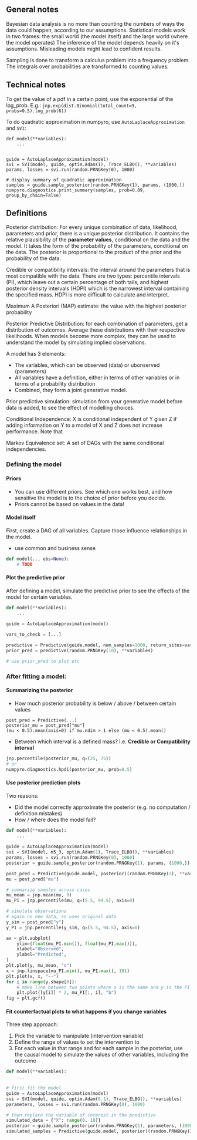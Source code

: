 ## General notes
Bayesian data analysis is no more than counting the numbers of ways the data could happen, according to our assumptions.
Statistical models work in two frames: the small world (the model itself) and the large world (where the model operates)
The inference of the model depends heavily on it's assumptions. Misleading models might lead to confident results.

Sampling is done to transform a calculus problem into a frequency problem. The integrals over probabilities are transformed to counting values.

## Technical notes
To get the value of a pdf in a certain point, use the exponential of the log_prob. E.g.:
`jnp.exp(dist.Binomial(total_count=9, probs=0.5).log_prob(6))`

To do quadratic approximation in numpyro, use `AutoLaplaceApproximation` and `SVI`:
```
def model(**variables):
    ...


guide = AutoLaplaceApproximation(model)
svi = SVI(model, guide, optim.Adam(1), Trace_ELBO(), **variables)
params, losses = svi.run(random.PRNGKey(0), 1000)

# display summary of quadratic approximation
samples = guide.sample_posterior(random.PRNGKey(1), params, (1000,))
numpyro.diagnostics.print_summary(samples, prob=0.89, group_by_chain=False)
```

## Definitions
Posterior distribution: For every unique combination of data, likelihood, parameters and prior, there is a unique posterior distribution. It contains the relative plausibility of the **parameter values**, conditional on the data and the model. It takes the form of the probability of the parameters, conditional on the data. The posterior is proportional to the product of the prior and the probability of the data.

Credible or compatibility intervals: the interval around the parameters that is most compatible with the data. There are two types: percentile intervals (PI), which leave out a certain percentage of both tails, and highest posterior density intervals (HDPI) which is the narrowest interval containing the specified mass. HDPI is more difficult to calculate and interpret.

Maximum A Posteriori (MAP) estimate: the value with the highest posterior probability

Posterior Predictive Distribution: for each combination of parameters, get a distribution of outcomes. Average these distributions with their respective likelihoods. When models become more complex, they can be used to understand the model by simulating implied observations.

A model has 3 elements:
- The variables, which can be observed (data) or ubonserved (parameters)
- All variables have a definition, either in terms of other variables or in terms of a probability distribution
- Combined, they form a joint generative model.

Prior predictive simulation: simulation from your generative model before data is added, to see the effect of modelling choices.

Conditional Independence: X is conditional independent of Y given Z if adding information on Y to a model of X and Z does not increase performance. Note that 

Markov Equivalence set: A set of DAGs with the same conditional independencies.

### Defining the model
#### Priors
- You can use different priors. See which one works best, and how sensitive the model is to the choice of prior before you decide.
- Priors cannot be based on values in the data!

#### Model itself
First, create a DAG of all variables. Capture those influence relationships in the model.
- use common and business sense
```py
def model(.., obs=None):
    # TODO
```

#### Plot the predictive prior
After defining a model, simulate the predictive prior to see the effects of the model for certain variables.
```py
def model(**variables):
    ...
    
guide = AutoLaplaceApproximation(model)

vars_to_check = [...]

predictive = Predictive(guide.model, num_samples=1000, return_sites=vars_to_check)
prior_pred = predictive(random.PRNGKey(10), **variables)

# use prior_pred to plot etc
```


### After fitting a model:
#### Summarizing the posterior
- How much posterior probability is below / above / between certain values
```
post_pred = Predictive(...)
posterior_mu = post_pred["mu"]
(mu < 0.5).mean(axis=0) if mu.ndim > 1 else (mu < 0.5).mean()
```
- Between which interval is a defined mass? I.e. **Credible or Compatibility interval**
```py
jnp.percentile(posterior_mu, q=(25, 75))
# or
numpyro.diagnostics.hpdi(posterior_mu, prob=0.5)
```

#### Use posterior prediction plots
Two reasons:
- Did the model correctly approximate the posterior (e.g. no computation / definition mistakes)
- How / where does the model fail?

```py
def model(**variables):
    ...
    
guide = AutoLaplaceApproximation(model)
svi = SVI(model, m5_3, optim.Adam(1), Trace_ELBO(), **variables)
params, losses = svi.run(random.PRNGKey(0), 1000)
posterior = guide.sample_posterior(random.PRNGKey(1), params, (1000,))

post_pred = Predictive(guide.model, posterior)(random.PRNGKey(2), **variables)
mu = post_pred["mu"]

# summarize samples across cases
mu_mean = jnp.mean(mu, 0)
mu_PI = jnp.percentile(mu, q=(5.5, 94.5), axis=0)

# simulate observations
# again no new data, so uses original data
y_sim = post_pred["y"]
y_PI = jnp.percentile(y_sim, q=(5.5, 94.5), axis=0)

ax = plt.subplot(
    ylim=(float(mu_PI.min()), float(mu_PI.max())),
    xlabel="Observed",
    ylabel="Predicted",
)
plt.plot(y, mu_mean, "o")
x = jnp.linspace(mu_PI.min(), mu_PI.max(), 101)
plt.plot(x, x, "--")
for i in range(y.shape[0]):
    # make line between two points where x is the same and y is the PI interval
    plt.plot([y[i]] * 2, mu_PI[:, i], "b")
fig = plt.gcf()

```


#### Fit counterfactual plots to what happens if you change variables
Three step approach:
1. Pick the variable to manipulate (intervention variable)
2. Define the range of values to set the intervention to
3. For each value in that range and for each sample in the posterior, use the causal model to simulate the values of other variables, including the outcome

```py
def model(**variables):
    ...
  
# first fit the model
guide = AutoLaplaceApproximation(model)
svi = SVI(model, quide, optim.Adam(0.1), Trace_ELBO(), **variables)
parameters, losses = svi.run(random.PRNGKey(0), 1000)

# then replace the variable of interest in the predictive
simulated_data = {"X": range(0, 10)}
posterior = guide.sample_posterior(random.PRNGKey(1), parameters, (1000,))
simulated_samples = Predictive(guide.model, posterior)(random.PRNGKey(2), **simulated_data)

```